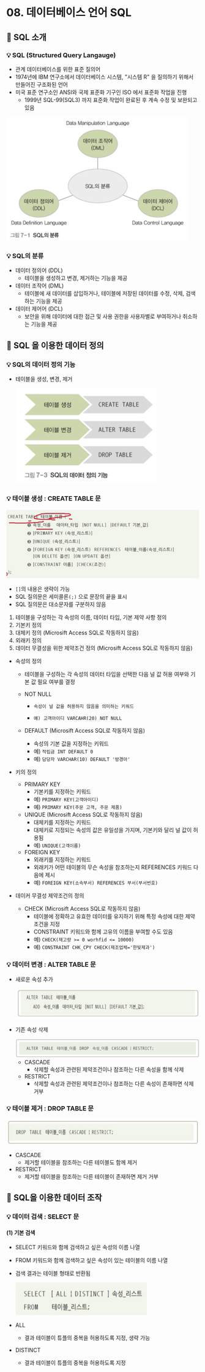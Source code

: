 # 08. 데이터베이스 언어 SQL

## 📌 SQL 소개

### 💡 SQL (Structured Query Langauge)

- 관계 데이터베이스를 위한 표준 질의어
- 1974년에 IBM 연구소에서 데이터베이스 시스템, "시스템  R" 을 질의하기 위해서 만들어진 구조화된 언어
- 미국 표준 연구소인 ANSI와 국제 표준화 기구인 ISO 에서 표준화 작업을 진행
  - 1999년 SQL-99(SQL3) 까지 표준화 작업이 완료된 후 계속 수정 및 보완되고 있음

<img src="assets/image-20221219172351578.png" alt="image-20221219172351578" style="zoom:67%;" />



### 💡 SQL의 분류

- 데이터 정의어 (DDL)
  - 테이블을 생성하고 변경, 제거하는 기능을 제공
- 데이터 조작어 (DML)
  - 테이블에 새 데이터를 삽입하거나, 테이블에 저장된 데이터를 수정, 삭제, 검색 하는 기능을 제공
- 데이터 제어어 (DCL)
  - 보안을 위해 데이터에 대한 접근 및 사용 권한을 사용자별로 부여하거나 취소하는 기능을 제공



## 📌 SQL 을 이용한 데이터 정의

### 💡 SQL의 데이터 정의 기능

- 테이블을 생성, 변경, 제거

  <img src="assets/image-20221219172704262.png" alt="image-20221219172704262" style="zoom:67%;" />

  

### 💡 테이블 생성 : CREATE TABLE 문

![image-20221219172737004](assets/image-20221219172737004.png)

- `[]`의 내용은 생략이 가능
- SQL 질의문은 세미콜론`(;)` 으로 문장의 끝을 표시
- SQL 질의문은 대소문자를 구분하지 않음



1. 테이블을 구성하는 각 속성의 이름, 데이터 타입, 기본 제약 사항 정의
2. 기본키 정의
3. 대체키 정의 (Microsift Access SQL로 작동하지 않음)
4. 외래키 정의
5. 데이터 무결성을 위한 제약조건 정의 (Microsift Access SQL로 작동하지 않음)



- 속성의 정의

  - 테이블을 구성하는 각 속성의 데이터 타입을 선택한 다음 널 값 허용 여부와 기본 값 필요 여부를 결정

  - NOT NULL

    - `속성이 널 값을 허용하지 않음을 의미하는 키워드`

    - `예) 고객아이디 VARCAHR(20) NOT NULL`

  - DEFAULT (Microsift Access SQL로 작동하지 않음)

    - 속성의 기본 값을 지정하는 키워드
    - 예) `적립금 INT DEFAULT 0`
    - 예) `담당자 VARCHAR(10) DEFAULT '방경아'`



- 키의 정의
  - PRIMARY KEY
    - 기본키를 지정하는 키워드
    - 예) `PRIMARY KEY(고객아이디)`
    - 예) `PRIMARY KEY(주문 고객, 주문 제품)`
  - UNIQUE (Microsift Access SQL로 작동하지 않음)
    - 대체키를 지정하는 키워드
    - 대체키로 지정되는 속성의 값은 유일성을 가지며, 기본키와 달리 널 값이 허용됨
    - 예) `UNIQUE(고객이름)`
  - FOREIGN KEY
    - 외래키를 지정하는 키워드
    - 외래키가 어떤 테이블의 무슨 속성을 참조하는지 REFERENCES 키워드 다음에 제시
    - 예) `FOREIGN KEY(소속부서) REFERENCES 부서(부서번호)`



- 데이커 무결성 제약조건의 정의
  - CHECK (Microsift Access SQL로 작동하지 않음)
    - 테이블에 정확하고 유효한 데이터를 유지하기 위해 특정 속성에 대한 제약조건을 지정
    - CONSTRAINT 키워드와 함께 고유의 이름을 부여할 수도 있음
    - 예)  `CHECK(재고량 >= 0 worhfid <= 10000)`
    - 예) `CONSTRAINT CHK_CPY CHECK(제조업체='한빛제과')`



### 💡 데이터 변경 : ALTER TABLE 문

- 새로운 속성 추가

  <img src="assets/image-20221219173533736.png" alt="image-20221219173533736" style="zoom: 67%;" />



- 기존 속성 삭제

  <img src="assets/image-20221219173730380.png" alt="image-20221219173730380" style="zoom:80%;" />

  - CASCADE
    - 삭제할 속성과 관련된 제약조건이나 참조하는 다른 속성을 함께 삭제
  - RESTRICT
    - 삭제할 속성과 관련된 제약조건이나 참조하는 다른 속성이 존재하면 삭제 거부



### 💡 테이블 제거 : DROP TABLE 문

<img src="assets/image-20221219174001737.png" alt="image-20221219174001737" style="zoom:80%;" />

- CASCADE
  - 제거할 테이블을 참조하는 다른 테이블도 함께 제거
- RESTRICT
  - 제거할 테이블을 참조하는 다른 테이블이 존재하면 제거 거부





## 📌 SQL을 이용한 데이터 조작

### 💡 데이터 검색 : SELECT 문

#### (1) 기본 검색

- SELECT 키워드와 함께 검색하고 싶은 속성의 이름 나열

- FROM 키워드와 함께 검색하고 싶은 속성이 있는 테이블의 이름 나열

- 검색 결과는 테이블 형태로 반환됨

  ![image-20221225214059280](assets/image-20221225214059280.png)

- ALL

  - 결과 테이블이 튜플의 중복을 허용하도록 지정, 생략 가능

- DISTINCT

  - 결과 테이블이 튜플의 중복을 허용하도록 지정
